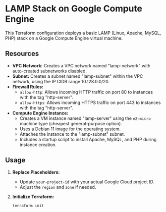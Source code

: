 # LAMP Stack on Google Compute Engine

This Terraform configuration deploys a basic LAMP (Linux, Apache, MySQL, PHP) stack on a Google Compute Engine virtual machine.

## Resources

* **VPC Network:** Creates a VPC network named "lamp-network" with auto-created subnetworks disabled.
* **Subnet:** Creates a subnet named "lamp-subnet" within the VPC network, using the IP CIDR range 10.128.0.0/20.
* **Firewall Rules:**
    * `allow-http`: Allows incoming HTTP traffic on port 80 to instances with the tag "http-server".
    * `allow-https`: Allows incoming HTTPS traffic on port 443 to instances with the tag "http-server".
* **Compute Engine Instance:**
    * Creates a VM instance named "lamp-server" using the `e2-micro` machine type (cheapest general-purpose option).
    * Uses a Debian 11 image for the operating system.
    * Attaches the instance to the "lamp-subnet" subnet.
    * Includes a startup script to install Apache, MySQL, and PHP during instance creation.

## Usage

1. **Replace Placeholders:**
   * Update `your-project-id` with your actual Google Cloud project ID.
   * Adjust the `region` and `zone` if needed.

2. **Initialize Terraform:**
   ```bash
   terraform init
